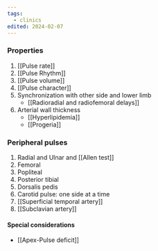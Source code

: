 ```yaml
---
tags:
  - clinics
edited: 2024-02-07
---
```


### Properties
1. [[Pulse rate]] 
2. [[Pulse Rhythm]]
3. [[Pulse volume]] 
4. [[Pulse character]]
5. Synchronization with other side and lower limb
	- [[Radioradial and radiofemoral delays]] 
6. Arterial wall thickness 
	- [[Hyperlipidemia]]
	- [[Progeria]] 
### Peripheral pulses
1. Radial and Ulnar and [[Allen test]] 
2. Femoral
3. Popliteal
4. Posterior tibial 
5. Dorsalis pedis
6. Carotid pulse: one side at a time 
7. [[Superficial temporal artery]] 
8. [[Subclavian artery]] 

#### Special considerations
- [[Apex-Pulse deficit]] 

